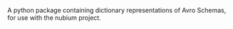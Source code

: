 A python package containing dictionary representations of Avro Schemas,
for use with the nubium project.